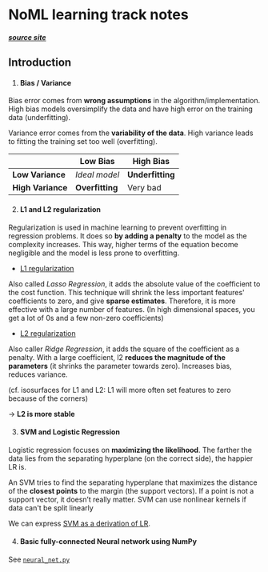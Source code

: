 # NoML learning track notes

##### [source site](https://weifoo.gitbooks.io/noml/content/)

## Introduction

1. #### Bias / Variance

Bias error comes from **wrong assumptions** in the algorithm/implementation. High bias models oversimplify the data and have high error on the training data (underfitting).

Variance error comes from the **variability of the data**. High variance leads to fitting the training set too well (overfitting).

| &#xfeff;          | Low Bias        | High Bias        |
| ----------------- | --------------- | ---------------- |
| **Low Variance**  | _Ideal model_   | **Underfitting** |
| **High Variance** | **Overfitting** | Very bad         |

2. #### L1 and L2 regularization

Regularization is used in machine learning to prevent overfitting in regression problems. It does so **by adding a penalty** to the model as the complexity increases. This way, higher terms of the equation become negligible and the model is less prone to overfitting.

- <ins>L1 regularization

Also called _Lasso Regression_, it adds the absolute value of the coefficient to the cost function. This technique will shrink the less important features' coefficients to zero, and give **sparse estimates**. Therefore, it is more effective with a large number of features.
(In high dimensional spaces, you get a lot of 0s and a few non-zero coefficients)

- <ins>L2 regularization

Also caller _Ridge Regression_, it adds the square of the coefficient as a penalty. With a large coefficient, l2 **reduces the magnitude of the parameters** (it shrinks the parameter towards zero). Increases bias, reduces variance.

(cf. isosurfaces for L1 and L2: L1 will more often set features to zero because of the corners)

&rarr; **L2 is more stable**

3. #### SVM and Logistic Regression

Logistic regression focuses on **maximizing the likelihood**. The farther the data lies from the separating hyperplane (on the correct side), the happier LR is.

An SVM tries to find the separating hyperplane that maximizes the distance of the **closest points** to the margin (the support vectors). If a point is not a support vector, it doesn’t really matter.
SVM can use nonlinear kernels if data can't be split linearly

We can express [SVM as a derivation of LR](http://www.cs.toronto.edu/~kswersky/wp-content/uploads/svm_vs_lr.pdf#page=7).

4. #### Basic fully-connected Neural network using NumPy

See [`neural_net.py`](./neural_net.py)
